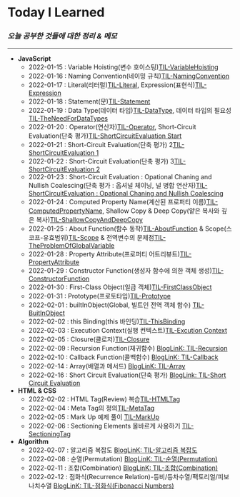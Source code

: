 # Today I Learned #

### _오늘 공부한 것들에 대한 정리 & 메모_ ###

------------
+ **JavaScript**
  + 2022-01-15 : Variable Hoisting(변수 호이스팅)[TIL-VariableHoisting](javascript/variableHoisting.md)
  + 2022-01-16 : Naming Convention(네이밍 규칙)[TIL-NamingConvention](javascript/namingConvention.md)
  + 2022-01-17 : Literal(리터럴)[TIL-Literal](javascript/literal.md), Expression(표현식)[TIL-Expression](javascript/expression.md)
  + 2022-01-18 : Statement(문)[TIL-Statement](javascript/statement.md)
  + 2022-01-19 : Data Type(데이터 타입)[TIL-DataType](javascript/dataType.md), 데이터 타입의 필요성[TIL-TheNeedForDataTypes](javascript/theNeedForDataTypes.md)
  + 2022-01-20 : Operator(연산자)[TIL-Operator](javascript/operator.md), Short-Circuit Evaluation(단축 평가)[TIL-ShortCircuitEvaluation Start](javascript/shortCircuitEvaluation.md)
  + 2022-01-21 : Short-Circuit Evaluation(단축 평가) 2[TIL-ShortCircuitEvaluation 1](javascript/shortCircuitEvaluation.md)
  + 2022-01-22 : Short-Circuit Evaluation(단축 평가) 3[TIL-ShortCircuitEvaluation 2](javascript/shortCircuitEvaluation.md)
  + 2022-01-23 : Short-Circuit Evaluation : Opational Chaning and Nullish Coalescing(단축 평가 : 옵셔널 체이닝, 널 병합 연산자)[TIL-ShortCircuitEvaluation : Opational Chaning and Nullish Coalescing](javascript/shortCircuitEvaluation.md)
  + 2022-01-24 : Computed Property Name(계산된 프로퍼티 이름)[TIL-ComputedPropertyName](javascript/computedPropertyName.md), Shallow Copy & Deep Copy(얕은 복사와 깊은 복사)[TIL-ShallowCopyAndDeepCopy](javascript/shallowCopyAndDeepCopy.md)
  + 2022-01-25 : About Function(함수 동작)[TIL-AboutFunction](javascript/aboutFunction.md) & Scope(스코프-유효범위)[TIL-Scope](javascript/scope.md) & 전역변수의 문제점[TIL-TheProblemOfGlobalVariable](javascript/theProblemOfGlobalVariable.md)
  + 2022-01-28 : Property Attribute(프로퍼티 어트리뷰트)[TIL-PropertyAttribute](javascript/propertyAttribute.md)
  + 2022-01-29 : Constructor Function(생성자 함수에 의한 객체 생성)[TIL-ConstructorFunction](javascript/contructorFunction.md)
  + 2022-01-30 : First-Class Object(일급 객체)[TIL-FirstClassObject](javascript/firstClassObject.md)
  + 2022-01-31 : Prototype(프로토타입)[TIL-Prototype](javascript/prototype.md)
  + 2022-02-01 : builtInObject(Global, 빌트인 전역 객체 함수) [TIL-BuitInObject](javascript/builtInObject.md)
  + 2022-02-02 : this Binding(this 바인딩)[TIL-ThisBinding](javascript/thisBinding.md)
  + 2022-02-03 : Execution Context(실행 컨텍스트)[TIL-Excution Context](javascript/executionContext.md)
  + 2022-02-05 : Closure(클로저)[TIL-Closure](javascript/closure.md)
  + 2022-02-09 : Recursion Function(재귀함수) [BlogLinK: TIL-Recursion](https://velog.io/@task11/Javascript-%EC%9E%AC%EA%B7%80-%ED%95%A8%EC%88%98Recursion)
  + 2022-02-10 : Callback Function(콜백함수) [BlogLinK: TIL-Callback](https://velog.io/@task11/Javascript-%EC%BD%9C%EB%B0%B1-%ED%95%A8%EC%88%98Callback-Function)
  + 2022-02-14 : Array(배열과 메서드) [BlogLinK: TIL-Array](https://velog.io/@task11/Javascript-%EB%B0%B0%EC%97%B4Array)
  + 2022-02-16 : Short Circuit Evaluation(단축 평가) [BlogLink: TIL-Short Circuit Evaluation](https://velog.io/@task11/Javascript-%EB%8B%A8%EC%B6%95-%ED%8F%89%EA%B0%80Short-Circuit-Evaluation)
+ **HTML & CSS**
  + 2022-02-02 : HTML Tag(Review) 복습[TIL-HTMLTag](HTMLCSS/htmlTag.md)
  + 2022-02-04 : Meta Tag의 정의[TIL-MetaTag](HTMLCSS/metaTag.md)
  + 2022-02-05 : Mark Up 예제 풀이 [TIL-MarkUp](HTMLCSS/markUp.md)
  + 2022-02-06 : Sectioning Elements 올바르게 사용하기 [TIL-SectioningTag](HTMLCSS/sectioningElements.md)
+ **Algorithm**
  + 2022-02-07 : 알고리즘 복잡도 [BlogLinK: TIL-알고리즘 복잡도](https://velog.io/@task11/Algorithm-%EC%95%8C%EA%B3%A0%EB%A6%AC%EC%A6%98-%EB%B3%B5%EC%9E%A1%EB%8F%84%EC%8B%9C%EA%B0%84-%EB%B3%B5%EC%9E%A1%EB%8F%84#%EC%8B%9C%EA%B0%84-%EB%B3%B5%EC%9E%A1%EB%8F%84-)
  + 2022-02-08 : 순열(Permutation) [BlogLinK: TIL-순열(Permutation)](https://velog.io/@task11/Algorithm-%EA%B2%BD%EC%9A%B0%EC%9D%98-%EC%88%98%EC%88%9C%EC%97%B4)
  + 2022-02-11 : 조합(Combination) [BlogLinK: TIL-조합(Combination)](https://velog.io/@task11/Algorithm-%EA%B2%BD%EC%9A%B0%EC%9D%98-%EC%88%98%EC%A1%B0%ED%95%A9)
  + 2022-02-12 : 점화식(Recurrence Relation)-등비/등차수열/팩토리얼/피보나치수열 [BlogLinK: TIL-점화식(Fibonacci Numbers)](https://velog.io/@task11/Algorithm-%EC%A0%90%ED%99%94%EC%8B%9D%EB%93%B1%EC%B0%A8%EB%93%B1%EC%B0%A8%EC%88%98%EC%97%B4%ED%8C%A9%ED%86%A0%EB%A6%AC%EC%96%BC%ED%94%BC%EB%B3%B4%EB%82%98%EC%B9%98%EC%88%98%EC%97%B4)
